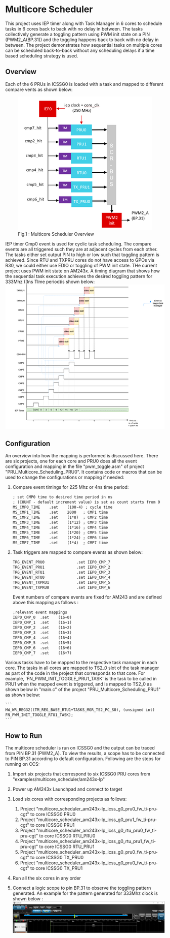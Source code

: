 # Multicore Scheduler
This project uses IEP timer along with Task Manager in 6 cores to schedule tasks in 6 cores back to back with no delay in between. The tasks collectively generate a toggling pattern using PWM init state on a PIN (PWM2_A(BP.31)) and the toggling happens back to back with no delay in between. The project demonstrates how sequential tasks on multiple cores can be scheduled back-to-back without any scheduling delays if a time based scheduling strategy is used. 

## Overview
Each of the 6 PRUs in ICSSG0 is loaded with a task and mapped to different compare vents as shown below:

<figure>
<img src="pictures/multicore_scheduling_overview.png" alt="Multicore Scheduler Overview" width = "500">
<figcaption>Fig.1 : Multicore Scheduler Overview </figcaption>
</figure>

IEP timer Cmp0 event is used for cyclic task scheduling. The compare events are all triggered such they are at adjacent cycles from each other. The tasks either set output PIN to high or low such that toggling pattern is achieved. Since RTU and TXPRU cores do not have access to GPOs via R30, we could either use EDIO or toggling of PWM init state. THe current project uses PWM init state on AM243x. A timing diagram that shows how the sequential task execution achieves the desired toggling pattern for 333Mhz (3ns TIme period)is shown below:
![multicore_scheduling_timing_diagram](pictures/multicore_scheduling_timing_diagram.png)

## Configuration
An overview into how the mapping is performed is discussed here. There are six projects, one for each core and PRU0 does all the event configuration and mapping in the file "pwm_toggle.asm" of project "PRU_Multicore_Scheduling_PRU0". It contains code or macros that can be used to change the configurations or mapping if needed:

1. Compare event timings for 225 Mhz or 4ns time period:

    ```
	; set CMP0 time to desired time period in ns
	; (COUNT - default increment value) is set as count starts from 0
    MS_CMP0_TIME	.set	(100-4) ; cycle time
    MS_CMP1_TIME	.set	2000   ; CMP1 time
    MS_CMP2_TIME	.set	(1*8)  ; CMP2 time
    MS_CMP3_TIME	.set	(1*12) ; CMP3 time
    MS_CMP4_TIME	.set	(1*16) ; CMP4 time
    MS_CMP5_TIME	.set	(1*20) ; CMP5 time
    MS_CMP6_TIME	.set	(1*24) ; CMP6 time
    MS_CMP7_TIME	.set	(1*4)  ; CMP7 time
    ```
2. Task triggers are mapped to compare events as shown below:

    ```
    TRG_EVENT_PRU0				.set IEP0_CMP_7
    TRG_EVENT_PRU1				.set IEP0_CMP_2
    TRG_EVENT_RTU1				.set IEP0_CMP_3
    TRG_EVENT_RTU0				.set IEP0_CMP_4
    TRG_EVENT_TXPRU1			.set IEP0_CMP_5
    TRG_EVENT_TXPRU0			.set IEP0_CMP_6
    ```

    Event numbers of compare events are fixed for AM243 and are defined above this mapping as follows :
    ```
    ;relevant event mappings
    IEP0_CMP_0	.set	(16+0)
    IEP0_CMP_1	.set	(16+1)
    IEP0_CMP_2	.set	(16+2)
    IEP0_CMP_3	.set	(16+3)
    IEP0_CMP_4	.set	(16+4)
    IEP0_CMP_5	.set	(16+5)
    IEP0_CMP_6	.set	(16+6)
    IEP0_CMP_7	.set	(16+7)
    ```


Various tasks have to be mapped to the respective task manager in each core. The tasks in all cores are mapped to TS2_0 slot of the task manager as part of the code in the project that corresponds to that core. For example, 'FN_PWM_INIT_TOGGLE_PRU1_TASK' is the task to be called in PRU1 when the mapped event is triggered, and is mapped to TS2_0 as shown below in "main.c" of the project "PRU_Multicore_Scheduling_PRU1" as shown below:

    ```
    HW_WR_REG32((TM_REG_BASE_RTU1+TASKS_MGR_TS2_PC_S0), (unsigned int) FN_PWM_INIT_TOGGLE_RTU1_TASK);
    ```

## How to Run

The multicore scheduler is run on ICSSG0 and the output can be traced from PIN BP.31 (PWM2_A). To view the results, a scope has to be connected to PIN BP.31 according to default configuration. Following are the steps for running on CCS:

1. Import six projects that correspond to six ICSSG0 PRU cores from "examples/multicore_scheduler/am243x-lp"

2. Power up AM243x Launchpad and connect to target

3. Load six cores with corresponding projects as follows:
    1. Project "multicore_scheduler_am243x-lp_icss_g0_pru0_fw_ti-pru-cgt" to core ICSSG0 PRU0
    2. Project "multicore_scheduler_am243x-lp_icss_g0_pru1_fw_ti-pru-cgt" to core ICSSG0 PRU1
    3. Project "multicore_scheduler_am243x-lp_icss_g0_rtu_pru0_fw_ti-pru-cgt" to core ICSSG0 RTU_PRU0
    4. Project "multicore_scheduler_am243x-lp_icss_g0_rtu_pru1_fw_ti-pru-cgt" to core ICSSG0 RTU_PRU1
    5. Project "multicore_scheduler_am243x-lp_icss_g0_pru0_fw_ti-pru-cgt" to core ICSSG0 TX_PRU0
    6. Project "multicore_scheduler_am243x-lp_icss_g0_pru0_fw_ti-pru-cgt" to core ICSSG0 TX_PRU1
4. Run all the six cores in any order
5. Connect a logic scope to pin BP.31 to observe the toggling pattern generated. An example for the pattern generated for 333Mhz clock is shown below : 
    ![PWM_init_toggle](pictures/multicore_scheduling_toggling.png)
    
